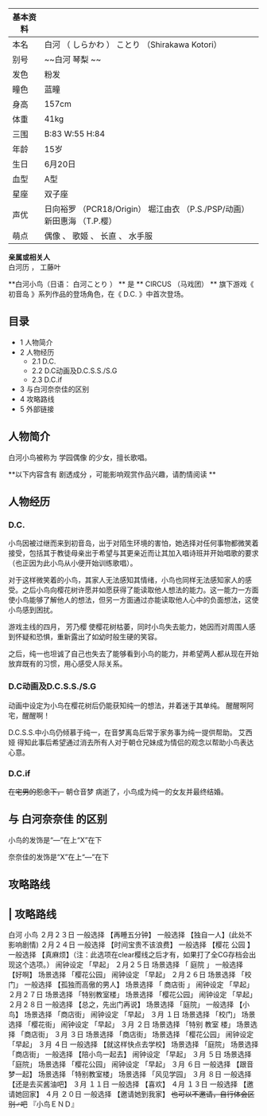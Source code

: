 |  **基本资料**  ||
|---|---|
|本名  |  白河  （  しらかわ  ）  ことり  （Shirakawa Kotori）   |
|别号  |  ~~白河 琴梨  ~~  |
|发色  |  粉发   |
|瞳色  |  蓝瞳   |
|身高  |  157cm   |
|体重  |  41kg   |
|三围  |  B:83 W:55 H:84   |
|年龄  |  15岁   |
|生日  |  6月20日   |
|血型  |  A型   |
|星座  |  双子座   |
|声优  |  日向裕罗  （PCR18/Origin）  堀江由衣  （P.S./PSP/动画）  新田惠海  （T.P.樱）   |
|萌点  |  偶像  、  歌姬  、  长直  、  水手服   |
**亲属或相关人**  
白河历  ，  工藤叶  
  
**白河小鸟（日语： 白河ことり  ） ** 是 ** CIRCUS  （马戏团） ** 旗下游戏《  初音岛  》系列作品的登场角色，在《  D.C.
》中首次登场。

##  目录

  * 1  人物简介 
  * 2  人物经历 
    * 2.1  D.C. 
    * 2.2  D.C动画及D.C.S.S./S.G 
    * 2.3  D.C.if 
  * 3  与白河奈奈佳的区别 
  * 4  攻略路线 
  * 5  外部链接 

##  人物简介

白河小鸟被称为  学园偶像  的少女，擅长歌唱。

**以下内容含有 剧透成分  ，可能影响观赏作品兴趣，请酌情阅读 **

##  人物经历

###  D.C.

小鸟因被过继而来到初音岛，出于对陌生环境的害怕，她选择对任何事物都微笑着接受，包括其于教徒母亲出于希望与其更亲近而让其加入唱诗班并开始唱歌的要求（也正因为此小鸟从小便开始训练歌唱）。

对于这样微笑着的小鸟，其家人无法感知其情绪，小鸟也同样无法感知家人的感受。之后小鸟向樱花树许愿并如愿获得了能读取他人想法的能力。这一能力一方面使小鸟能够了解他人的想法，但另一方面通过亦能读取他人心中的负面想法，这使小鸟感到困扰。

游戏主线的四月，  芳乃樱  使樱花树枯萎，同时小鸟失去能力，她因而对周围人感到怀疑和恐惧，重新露出了如幼时般生硬的笑容。

之后，纯一也坦诚了自己也失去了能够看到小鸟的能力，并希望两人都从现在开始放弃既有的习惯，用心感受人际关系。

###  D.C动画及D.C.S.S./S.G

动画中设定为小鸟在樱花树后仍能获知纯一的想法，并着迷于其单纯。  醒醒啊阿宅，醒醒啊！

D.C.S.S.中小鸟仍倾慕于纯一，在音梦离岛后常于家务事为纯一提供帮助。  艾西娅
得知此事后希望通过消去所有人对于朝仓兄妹成为情侣的观念以帮助小鸟表达心意。

###  D.C.if

~~在宅男的怨念下，~~ 朝仓音梦  病逝了，小鸟成为纯一的女友并最终结婚。

##  与  白河奈奈佳  的区别

小鸟的发饰是“—”在上“X”在下

奈奈佳的发饰是“X”在上“—”在下

##  攻略路线

|  攻略路线  
---  
  
白河 小鸟  ２月２３日  一般选择 【再睡五分钟】  一般选择 【独自一人】(此处不影响剧情)  ２月２４日  一般选择 【时间宝贵不该浪费】  一般选择
【樱花  公园  】  一般选择 【真麻烦】（注：此选项在clear樱线之后才有，如果打了全CG存档会出现这个选项。）  闹钟设定 「早起」  ２月２５日
场景选择 「  庭院  」  一般选择 【好啊】  场景选择 「樱花公园」  闹钟设定 「早起」  ２月２６日  场景选择 「校门」  一般选择
【孤独而高傲的男人】  场景选择 「  商店街  」  闹钟设定 「早起」  ２月２７日  场景选择 「特别教室楼」  场景选择 「樱花公园」  闹钟设定
「早起」  ２月２８日  一般选择 【总之，先出门再说】  场景选择 「庭院」  一般选择 【小鸟】  场景选择 「商店街」  闹钟设定 「早起」  ３月
１日  场景选择 「校门」  场景选择 「樱花街」  闹钟设定 「早起」  ３月 ２日  场景选择 「特别  教室  楼」  场景选择 「商店街」  ３月
３日  场景选择 「商店街」  场景选择 「樱花公园」  闹钟设定 「早起」  ３月 ４日  一般选择 【就这样快点去学校】  场景选择 「庭院」
场景选择 「商店街」  一般选择 【陪小鸟一起去】  闹钟设定 「早起」  ３月 ５日  场景选择 「庭院」  场景选择 「樱花公园」  闹钟设定 「早起」
３月 ６日  一般选择 【跟音梦一起】  场景选择 「特别教室楼」  场景选择 「风见学园」  ３月 ８日  一般选择 【还是去买酱油吧】  ３月 １１日
一般选择 【喜欢】  ４月 １３日  一般选择 【邀请她回家】  ４月 ２０日  一般选择 【邀请她到我家】  ~~也可以不邀请，自行体会区别♂吧~~
『小鸟ＥＮＤ』 </br>  
  